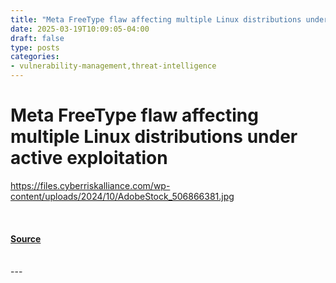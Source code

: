 ```yaml
---
title: "Meta FreeType flaw affecting multiple Linux distributions under active exploitation"
date: 2025-03-19T10:09:05-04:00
draft: false
type: posts
categories: 
- vulnerability-management,threat-intelligence
---
```

# Meta FreeType flaw affecting multiple Linux distributions under active exploitation
https://files.cyberriskalliance.com/wp-content/uploads/2024/10/AdobeStock_506866381.jpg
<br/>

<br/>


#### [Source](https://www.scworld.com/brief/meta-freetype-flaw-affecting-multiple-linux-distributions-under-active-exploitation)

<br/>
---
